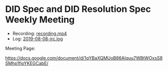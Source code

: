 # DID Spec and DID Resolution Spec Weekly Meeting

* Recording: [recording.mp4](recording.mp4)
* Log: [2019-08-08-irc.log](2019-08-08-irc.log)

Meeting Page:

https://docs.google.com/document/d/1qYBaXQMUoB86Alquu7WBtWOxsS8SMhp1fioYKEGCabE/
